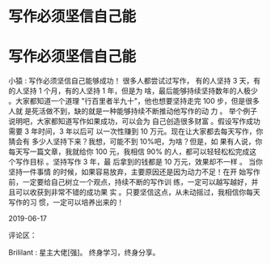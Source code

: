 # 写作必须坚信自己能

# 写作必须坚信自己能

小猿 : 写作必须坚信自己能够成功！ 很多人都尝试过写作， 有的人坚持 3 天，有的人坚持 1 个月，有的人坚持 1 年，但是为 啥，最后能够持续坚持数年的人极少 。大家都知道一个道理 "行百里者半九十"，他也想要坚持走完 100 步，但是很多人就 是死活做不到，缺的就是一种能够持续不断推动他写作的动 力 。 举个例子说明吧，大家都知道写作如果成功，可以会为 自己创造很多财富 。假设写作成功需要 3 年时间，3 年以后可 以一次性赚到 10 万元。现在让大家都去每天写作，你猜会有 多少人坚持下来？我想，可能不到 10%吧，为啥？但是，如 果有人说，你每天写一篇文章，我就给你 100 元，我相信 90% 的人，都可以轻轻松松完成这个写作目标 。坚持写作 3 年，最 后拿到的钱都是 10 万元，效果却不一样 。 当你坚持一件事情 的时候，如果容易放弃，主要原因还是因为动力不足！在开 始写作前，一定要给自己树立一个观点，持续不断的写作训 练，一定可以越写越好，并且可以收获到非常不错的成功果 实 。只要坚信这点，从未动摇过，我相信你每天写作的习 惯，一定可以培养出来的！

2019-06-17

评论区：

Brililant : 星主大佬[强]。 终身学习，终身分享。